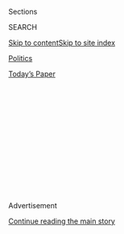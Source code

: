 <div id="app">

<div>

<div>

<div>

<div class="NYTAppHideMasthead css-1q2w90k e1suatyy0">

<div class="section css-ui9rw0 e1suatyy2">

<div class="css-eph4ug er09x8g0">

<div class="css-6n7j50">

</div>

<span class="css-1dv1kvn">Sections</span>

<div class="css-10488qs">

<span class="css-1dv1kvn">SEARCH</span>

</div>

[Skip to content](#site-content)[Skip to site
index](#site-index)

</div>

<div id="masthead-section-label" class="css-1wr3we4 eaxe0e00">

[Politics](https://www.nytimes3xbfgragh.onion/section/politics)

</div>

<div class="css-10698na e1huz5gh0">

</div>

</div>

<div id="masthead-bar-one" class="section hasLinks css-15hmgas e1csuq9d3">

<div class="css-uqyvli e1csuq9d0">

</div>

<div class="css-1uqjmks e1csuq9d1">

</div>

<div class="css-9e9ivx">

[](https://myaccount.nytimes3xbfgragh.onion/auth/login?response_type=cookie&client_id=vi)

</div>

<div class="css-1bvtpon e1csuq9d2">

[Today’s
Paper](https://www.nytimes3xbfgragh.onion/section/todayspaper)

</div>

</div>

</div>

</div>

<div data-aria-hidden="false">

<div id="site-content" data-role="main">

<div>

<div class="css-1aor85t" style="opacity:0.000000001;z-index:-1;visibility:hidden">

<div class="css-1hqnpie">

<div class="css-epjblv">

<span class="css-17xtcya">[Politics](/section/politics)</span><span class="css-x15j1o">|</span><span class="css-fwqvlz">Trump,
Citing No Evidence, Suggests Susan Rice Committed
Crime</span>

</div>

<div class="css-k008qs">

<div class="css-1iwv8en">

<span class="css-18z7m18"></span>

<div>

</div>

</div>

<span class="css-1n6z4y">https://nyti.ms/2nYhOgv</span>

<div class="css-1705lsu">

<div class="css-4xjgmj">

<div class="css-4skfbu" data-role="toolbar" data-aria-label="Social Media Share buttons, Save button, and Comments Panel with current comment count" data-testid="share-tools">

  - 
  - 
  - 
  - 
    
    <div class="css-6n7j50">
    
    </div>

  - 

</div>

</div>

</div>

</div>

</div>

</div>

<div class="css-13pd83m">

</div>

<div id="top-wrapper" class="css-1sy8kpn">

<div id="top-slug" class="css-l9onyx">

Advertisement

</div>

[Continue reading the main
story](#after-top)

<div class="ad top-wrapper" style="text-align:center;height:100%;display:block;min-height:250px">

<div id="top" class="place-ad" data-position="top" data-size-key="top">

</div>

</div>

<div id="after-top">

</div>

</div>

<div id="sponsor-wrapper" class="css-1hyfx7x">

<div id="sponsor-slug" class="css-19vbshk">

Supported by

</div>

[Continue reading the main
story](#after-sponsor)

<div id="sponsor" class="ad sponsor-wrapper" style="text-align:center;height:100%;display:block">

</div>

<div id="after-sponsor">

</div>

</div>

<div class="css-1vkm6nb ehdk2mb0">

# Trump, Citing No Evidence, Suggests Susan Rice Committed Crime

</div>

<div class="css-79elbk" data-testid="photoviewer-wrapper">

<div class="css-z3e15g" data-testid="photoviewer-wrapper-hidden">

</div>

<div class="css-1a48zt4 ehw59r15" data-testid="photoviewer-children">

![<span class="css-16f3y1r e13ogyst0" data-aria-hidden="true">President
Trump in the Oval Office on
Wednesday.</span><span class="css-cnj6d5 e1z0qqy90" itemprop="copyrightHolder"><span class="css-1ly73wi e1tej78p0">Credit...</span><span><span>Doug
Mills/The New York
Times</span></span></span>](https://static01.graylady3jvrrxbe.onion/images/2017/04/06/us/06trump1/06trump1-articleLarge.jpg?quality=75&auto=webp&disable=upscale)

</div>

</div>

<div class="css-xt80pu e12qa4dv0">

<div class="css-18e8msd">

<div class="css-vp77d3 epjyd6m0">

<div class="css-1baulvz">

By [<span class="css-1baulvz" itemprop="name">Maggie
Haberman</span>](http://www.nytimes3xbfgragh.onion/by/maggie-haberman),
[<span class="css-1baulvz" itemprop="name">Matthew
Rosenberg</span>](http://www.nytimes3xbfgragh.onion/by/matthew-rosenberg)
and [<span class="css-1baulvz last-byline" itemprop="name">Glenn
Thrush</span>](https://www.nytimes3xbfgragh.onion/by/glenn-thrush)

</div>

</div>

  - April 5,
    2017

  - 
    
    <div class="css-4xjgmj">
    
    <div class="css-d8bdto" data-role="toolbar" data-aria-label="Social Media Share buttons, Save button, and Comments Panel with current comment count" data-testid="share-tools">
    
      - 
      - 
      - 
      - 
        
        <div class="css-6n7j50">
        
        </div>
    
      - 
    
    </div>
    
    </div>

</div>

</div>

<div class="section meteredContent css-1r7ky0e" name="articleBody" itemprop="articleBody">

<div class="css-1fanzo5 StoryBodyCompanionColumn">

<div class="css-53u6y8">

WASHINGTON — President Trump said on Wednesday that Susan E. Rice, the
former national security adviser, may have committed a crime by seeking
to learn the identities of Trump associates swept up in surveillance of
foreign officials by United States spy agencies, repeating an assertion
his allies in the news media have been making since last week.

Mr. Trump gave no evidence to support his claim, and current and former
intelligence officials from both Republican and Democratic
administrations have said they do not believe Ms. Rice’s actions were
unusual or unlawful. The president repeatedly rebuffed attempts by two
New York Times reporters to learn more about what led him to the
conclusion, saying he would talk more about it “at the right time.”

The allegation by a sitting president was a remarkable escalation — and,
his critics say, the latest effort to change the story at a time when
his nascent administration has been consumed by questions about any role
his associates may have played in a Russian campaign to disrupt last
year’s presidential election.

Since March 4, when Mr. Trump posted on Twitter that President Barack
Obama had “wiretapped” him at Trump Tower during the campaign, the
president and his allies have repeatedly sought evidence trying to
corroborate that claim, despite flat denials from James B. Comey, the
director of the F.B.I., and other senior intelligence officials.

</div>

</div>

<div class="css-1fanzo5 StoryBodyCompanionColumn">

<div class="css-53u6y8">

Wednesday’s interview revealed how Mr. Trump seizes on claims made by
the conservative news media, from fringe outlets to Fox News, and gives
them a presidential stamp of approval and also increases their reach.

Last week, some Republican television commentators asserted that Ms.
Rice had improperly leaked the names of Trump associates picked up in
surveillance of foreign officials. On Sunday, a conservative writer and
conspiracy theorist reported, without identifying his sources, that Ms.
Rice had been the one to seek identities of the Trump associates.

Other conservative outlets picked up the report, and the Drudge Report
website, which has been supportive of Mr. Trump, featured the story
prominently. White House officials then accused mainstream news outlets
of not giving the story proper
coverage.

</div>

</div>

<div style="max-width:100%;margin:0 auto">

<div class="css-17dprlf" data-id="100000005029622" data-slug="trump-april2017-interview-transcript-promo" style="max-width:300px">

</div>

</div>

<div class="css-1fanzo5 StoryBodyCompanionColumn">

<div class="css-53u6y8">

The interview with The Times was supposed to be focused on Mr. Trump’s
plans for large-scale spending on the nation’s infrastructure. But
moments after it began, the president began talking about Ms. Rice.

</div>

</div>

<div class="css-1fanzo5 StoryBodyCompanionColumn">

<div class="css-53u6y8">

“I think the Susan Rice thing is a massive story. I think it’s a
massive, massive story. All over the world,” Mr. Trump said.

“It’s a bigger story than you know,” the president added cryptically,
also saying that new information would emerge “in terms of what other
people have done also.”

“The Russia story is a total hoax. There has been absolutely nothing
coming out of that,” he said.

Turning the subject to Ms. Rice, the president said: “What’s happened is
terrible. I’ve never seen people so indignant, including many Democrats
who are friends of mine.”

Through a spokeswoman, Ms. Rice said, “I’m not going to dignify the
president’s ludicrous charge with a comment.” In an interview with MSNBC
on Tuesday, Ms. Rice said she had done nothing wrong.

“The allegation is that somehow the Obama administration officials
utilized intelligence for political purposes,” Ms. Rice said. “That’s
absolutely false.”

Normally, when Americans are swept up in surveillance of foreign
officials by intelligence agencies, their identities are supposed to be
obscured. But they can be revealed — or “unmasked” — for national
security reasons, and intelligence officials say it is a regular
occurrence and completely legal for a national security adviser to
request the identities of Americans who are mentioned in intelligence
reports.

</div>

</div>

<div style="max-width:100%;margin:0 auto">

<div class="css-17dprlf" data-id="100000005030220" data-slug="06DAILY-player" style="max-width:1050px">

</div>

</div>

<div class="css-1fanzo5 StoryBodyCompanionColumn">

<div class="css-53u6y8">

Intelligence officials said any requests that Ms. Rice made would have
had to be granted by the intelligence agency that produced the report.
In most cases, that would likely have been the National Security Agency,
which is responsible for electronic surveillance of foreign officials.

</div>

</div>

<div class="css-1fanzo5 StoryBodyCompanionColumn">

<div class="css-53u6y8">

“Requests to learn the identity of a U.S. person were not routine, but
also not uncommon,” said Stephen Slick, a retired C.I.A. official who
served as the senior director for intelligence at the National Security
Council under President George W. Bush.

Requesting that a name be revealed so that officials could “make sense
of an intelligence report was a normal part of the daily intelligence
rhythm at the White House, State Department, Defense Department and
other national security agencies,” added Mr. Slick, who is now the
director of the Intelligence Studies Project at the University of Texas
at Austin.

It could be a crime if Ms. Rice leaked the name of any American wrapped
up in the surveillance net, but she flatly denied doing so in her MSNBC
interview.

“I leaked nothing to nobody, and never have and never would,” Ms. Rice
said.

The broader issue of how intelligence collected by the national security
apparatus is disseminated and used has long been an animating issue for
civil libertarians, a point that Mr. Trump made in the interview.

Revelations about American programs for intercepting and mining private
data made by Edward J. Snowden, a government contractor, proved deeply
embarrassing for the Obama administration in 2013.

Mr. Trump declined to say whether he would be willing to declassify some
of the information that has been at issue. He also did not explain what
he believed was unlawful in his estimation.

</div>

</div>

<div class="css-1fanzo5 StoryBodyCompanionColumn">

<div class="css-53u6y8">

It is not the first time Mr. Trump has made a provocative allegation
without providing supporting evidence. One of the most notorious
instances of this was his yearslong claim that Mr. Obama was not born in
the United States.

Like his statements about Mr. Obama — which he walked away from late in
the 2016 presidential campaign — Mr. Trump’s claims about Ms. Rice have
taken hold in the conservative news media, where she has been a target
ever since her press appearances after the terrorist attack on a
diplomatic outpost in Libya in September 2012.

Mr. Trump’s March 4 Twitter message came after reports in conservative
news outlets — including Breitbart, the website once run by the
president’s chief strategist, Stephen K. Bannon — claiming that there
had been surveillance of some kind against Mr. Trump when he was a
candidate.

Mr. Trump was widely criticized for the intemperate post, and he began
to ask his advisers about how he might be able to investigate the issue.

Weeks later, Representative Devin Nunes, the top Republican on the House
Intelligence Committee, told reporters that he had learned of new
information that Trump associates may have been surveilled in some way.
He rushed to the White House to brief the president, even though it was
later revealed that the information had come from White House officials.

Representative Adam Schiff of California, the top Democrat on the
Intelligence Committee, cast Mr. Trump’s comments as part of a broader
effort by the president to distract from the investigations into
Russia’s interference in the election. The committee is running one of
the investigations.

</div>

</div>

<div class="css-1fanzo5 StoryBodyCompanionColumn">

<div class="css-53u6y8">

“He began by accusing President Obama of a crime without any evidence,”
Mr. Schiff said. “He’s now moved on to accusing Susan Rice of a crime
without any evidence, and this is sadly how this president operates.”

It “would be a terrible way to do business,” Mr. Schiff added. “It’s a
worse way to run a country.”

</div>

</div>

</div>

<div>

</div>

<div>

</div>

<div>

</div>

<div>

<div id="bottom-wrapper" class="css-1ede5it">

<div id="bottom-slug" class="css-l9onyx">

Advertisement

</div>

[Continue reading the main
story](#after-bottom)

<div id="bottom" class="ad bottom-wrapper" style="text-align:center;height:100%;display:block;min-height:90px">

</div>

<div id="after-bottom">

</div>

</div>

</div>

</div>

</div>

## Site Index

<div>

</div>

## Site Information Navigation

  - [© <span>2020</span> <span>The New York Times
    Company</span>](https://help.nytimes3xbfgragh.onion/hc/en-us/articles/115014792127-Copyright-notice)

<!-- end list -->

  - [NYTCo](https://www.nytco.com/)
  - [Contact
    Us](https://help.nytimes3xbfgragh.onion/hc/en-us/articles/115015385887-Contact-Us)
  - [Work with us](https://www.nytco.com/careers/)
  - [Advertise](https://nytmediakit.com/)
  - [T Brand Studio](http://www.tbrandstudio.com/)
  - [Your Ad
    Choices](https://www.nytimes3xbfgragh.onion/privacy/cookie-policy#how-do-i-manage-trackers)
  - [Privacy](https://www.nytimes3xbfgragh.onion/privacy)
  - [Terms of
    Service](https://help.nytimes3xbfgragh.onion/hc/en-us/articles/115014893428-Terms-of-service)
  - [Terms of
    Sale](https://help.nytimes3xbfgragh.onion/hc/en-us/articles/115014893968-Terms-of-sale)
  - [Site
    Map](https://spiderbites.nytimes3xbfgragh.onion)
  - [Help](https://help.nytimes3xbfgragh.onion/hc/en-us)
  - [Subscriptions](https://www.nytimes3xbfgragh.onion/subscription?campaignId=37WXW)

</div>

</div>

</div>

</div>
